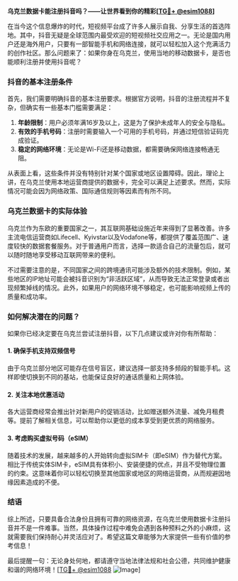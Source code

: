**乌克兰数据卡能注册抖音吗？——让世界看到你的精彩[[TG💪+ @esim1088](https://t.me/s/esim1088)]**

在当今这个信息爆炸的时代，短视频平台成了许多人展示自我、分享生活的首选阵地。其中，抖音无疑是全球范围内最受欢迎的短视频社交应用之一。无论是国内用户还是海外用户，只要有一部智能手机和网络连接，就可以轻松加入这个充满活力的创作社区。那么问题来了：如果你身在乌克兰，使用当地的移动数据卡，是否也能顺利注册并使用抖音呢？

### 抖音的基本注册条件

首先，我们需要明确抖音的基本注册要求。根据官方说明，抖音的注册流程并不复杂，但确实有一些基本门槛需要满足：

1. **年龄限制**：用户必须年满16岁及以上，这是为了保护未成年人的安全与隐私。
2. **有效的手机号码**：注册时需要输入一个可用的手机号码，并通过短信验证码完成验证。
3. **稳定的网络环境**：无论是Wi-Fi还是移动数据，都需要确保网络连接畅通无阻。

从表面上看，这些条件并没有特别针对某个国家或地区设置障碍。因此，理论上讲，在乌克兰使用本地运营商提供的数据卡，完全可以满足上述要求。然而，实际情况可能会因为网络政策、国际通信规则等因素而有所不同。

### 乌克兰数据卡的实际体验

乌克兰作为东欧的重要国家之一，其互联网基础设施近年来得到了显著改善。许多主流电信运营商如Lifecell、Kyivstar以及Vodafone等，都提供了覆盖范围广、速度较快的数据套餐服务。对于普通用户而言，选择一款适合自己的流量包后，就可以随时随地享受移动互联网带来的便利。

不过需要注意的是，不同国家之间的跨境通讯可能涉及额外的技术限制。例如，某些地区的IP地址可能会被抖音识别为“非活跃区域”，从而导致无法正常登录或者出现频繁掉线的情况。此外，如果用户的网络环境不够稳定，也可能影响视频上传的质量和成功率。

### 如何解决潜在的问题？

如果你已经决定要在乌克兰尝试注册抖音，以下几点建议或许对你有所帮助：

#### 1. 确保手机支持双频信号
由于乌克兰部分地区可能存在信号盲区，建议选择一部支持多频段的智能手机。这样即使切换到不同的基站，也能保证良好的通话质量和上网体验。

#### 2. 关注本地优惠活动
各大运营商经常会推出针对新用户的促销活动，比如赠送额外流量、减免月租费等。提前了解相关信息，可以帮助你以更低的成本享受到更优质的网络服务。

#### 3. 考虑购买虚拟号码（eSIM）
随着技术的发展，越来越多的人开始转向虚拟SIM卡（即eSIM）作为替代方案。相比于传统实体SIM卡，eSIM具有体积小、安装便捷的优点，并且不受物理位置的约束。这意味着你可以轻松切换至其他国家或地区的网络运营商，从而规避因地缘因素造成的不便。

### 结语

综上所述，只要具备合法身份且拥有可靠的网络资源，在乌克兰使用数据卡注册抖音并不是一件难事。当然，具体操作过程中难免会遇到各种预料之外的小麻烦，这就需要我们保持耐心并灵活应对了。希望这篇文章能够为大家提供一些有价值的参考信息！

最后提醒一句：无论身处何地，都请遵守当地法律法规和社会公德，共同维护健康和谐的网络环境！[[TG💪+ @esim1088](https://t.me/s/esim1088) ![Image](https://i.postimg.cc/4NQfJmqS/Snipaste-2025-05-13-00-14-12.png)]